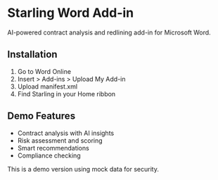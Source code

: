# Starling Word Add-in

AI-powered contract analysis and redlining add-in for Microsoft Word.

## Installation
1. Go to Word Online
2. Insert > Add-ins > Upload My Add-in  
3. Upload manifest.xml
4. Find Starling in your Home ribbon

## Demo Features
- Contract analysis with AI insights
- Risk assessment and scoring
- Smart recommendations
- Compliance checking

This is a demo version using mock data for security.
